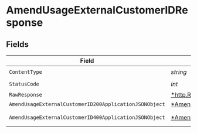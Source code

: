 # AmendUsageExternalCustomerIDResponse


## Fields

| Field                                                                                                                        | Type                                                                                                                         | Required                                                                                                                     | Description                                                                                                                  |
| ---------------------------------------------------------------------------------------------------------------------------- | ---------------------------------------------------------------------------------------------------------------------------- | ---------------------------------------------------------------------------------------------------------------------------- | ---------------------------------------------------------------------------------------------------------------------------- |
| `ContentType`                                                                                                                | *string*                                                                                                                     | :heavy_check_mark:                                                                                                           | N/A                                                                                                                          |
| `StatusCode`                                                                                                                 | *int*                                                                                                                        | :heavy_check_mark:                                                                                                           | N/A                                                                                                                          |
| `RawResponse`                                                                                                                | [*http.Response](https://pkg.go.dev/net/http#Response)                                                                       | :heavy_minus_sign:                                                                                                           | N/A                                                                                                                          |
| `AmendUsageExternalCustomerID200ApplicationJSONObject`                                                                       | [*AmendUsageExternalCustomerID200ApplicationJSON](../../models/operations/amendusageexternalcustomerid200applicationjson.md) | :heavy_minus_sign:                                                                                                           | OK                                                                                                                           |
| `AmendUsageExternalCustomerID400ApplicationJSONObject`                                                                       | [*AmendUsageExternalCustomerID400ApplicationJSON](../../models/operations/amendusageexternalcustomerid400applicationjson.md) | :heavy_minus_sign:                                                                                                           | Bad Request                                                                                                                  |
